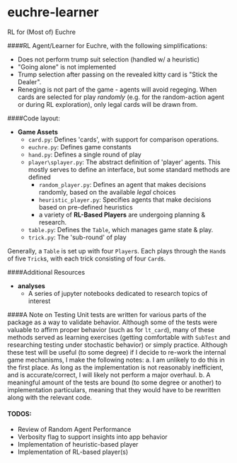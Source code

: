 # euchre-learner
RL for (Most of) Euchre



####RL Agent/Learner for Euchre, with the following simplifications:
- Does not perform trump suit selection (handled w/ a heuristic)
- "Going alone" is not implemented
- Trump selection after passing on the revealed kitty card is "Stick the Dealer".
- Reneging is not part of the game - agents will avoid regeging. When cards are
selected for play *randomly* (e.g. for the random-action agent or during RL
exploration), only legal cards will be drawn from.


####Code layout:
- __Game Assets__
  - `card.py`: Defines 'cards', with support for comparison operations.
  - `euchre.py`: Defines game constants
  - `hand.py`: Defines a single round of play
  - `player\splayer.py`: The abstract definition of 'player' agents. This mostly serves to define an interface, but some standard methods are defined
    - `random_player.py`: Defines an agent that makes decisions randomly, based on the available *legal* choices
    - `heuristic_player.py`: Specifies agents that make decisions based on pre-defined heuristics
    - a variety of __RL-Based Players__ are undergoing planning & research.
  - `table.py`: Defines the `Table`, which manages game state & play.
  - `trick.py`: The 'sub-round' of play

Generally, a `Table` is set up with four `Player`s. Each plays through the `Hand`s of
five `Trick`s, with each trick consisting of four `Card`s.

####Additional Resources
- __analyses__
  - A series of jupyter notebooks dedicated to research topics of interest


####A Note on Testing
Unit tests are written for various parts of the package as a way to validate behavior. Although some of the tests were valuable to affirm proper behavior (such as for `lt_card`), many of these methods served as learning exercises (getting comfortable with `SubTest` and researching testing under stochastic behavior) or simply practice. Although these test will be useful (to some degree) if I decide to re-work the internal game mechanisms, I make the following notes:
  a. I am unlikely to do this in the first place. As long as the implementation is not reasonably inefficient, and is accurate/correct, I will likely not perform a major overhaul.
  b. A meaningful amount of the tests are bound (to some degree or another) to implementation particulars, meaning that they would have to be rewritten along with the relevant code.


#### TODOS:
  - Review of Random Agent Performance
  - Verbosity flag to support insights into app behavior
  - Implementation of heuristic-based player
  - Implementation of RL-based player(s)
